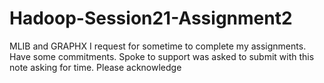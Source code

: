 # Hadoop-Session21-Assignment2
MLIB and GRAPHX
I request for sometime to complete my assignments. Have some commitments. Spoke to support was asked to submit with this note asking for time. Please acknowledge
